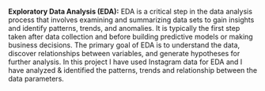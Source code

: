 **Exploratory Data Analysis (EDA):**
EDA is a critical step in the data analysis process that involves examining and summarizing data sets to gain insights and identify patterns, trends, and anomalies. It is typically the first step taken after data collection and before building predictive models or making business decisions. The primary goal of EDA is to understand the data, discover relationships between variables, and generate hypotheses for further analysis. In this project I have used Instagram data for EDA and I have analyzed & identified the patterns, trends and relationship between the data parameters.
